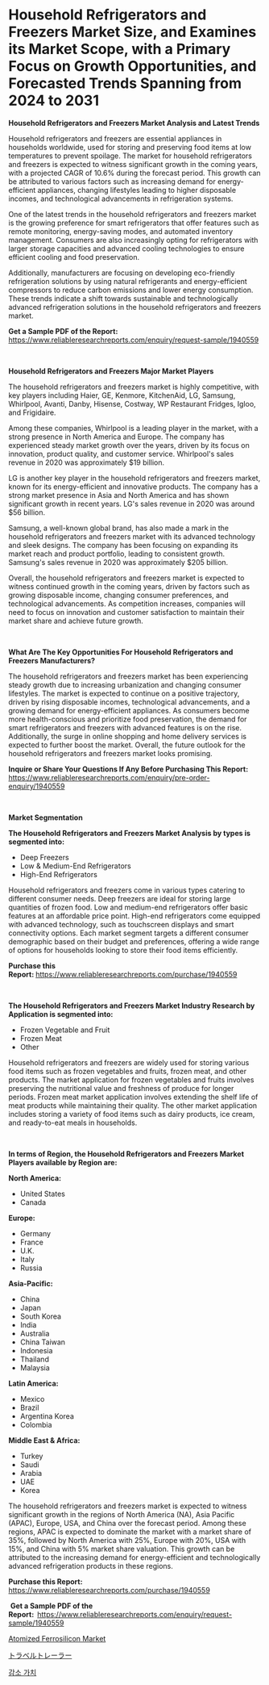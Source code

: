 <p><h1>Household Refrigerators and Freezers Market Size, and Examines its Market Scope, with a Primary Focus on Growth Opportunities, and Forecasted Trends Spanning from 2024 to 2031</h1></p><p><strong>Household Refrigerators and Freezers Market Analysis and Latest Trends</strong></p>
<p><p>Household refrigerators and freezers are essential appliances in households worldwide, used for storing and preserving food items at low temperatures to prevent spoilage. The market for household refrigerators and freezers is expected to witness significant growth in the coming years, with a projected CAGR of 10.6% during the forecast period. This growth can be attributed to various factors such as increasing demand for energy-efficient appliances, changing lifestyles leading to higher disposable incomes, and technological advancements in refrigeration systems.</p><p>One of the latest trends in the household refrigerators and freezers market is the growing preference for smart refrigerators that offer features such as remote monitoring, energy-saving modes, and automated inventory management. Consumers are also increasingly opting for refrigerators with larger storage capacities and advanced cooling technologies to ensure efficient cooling and food preservation.</p><p>Additionally, manufacturers are focusing on developing eco-friendly refrigeration solutions by using natural refrigerants and energy-efficient compressors to reduce carbon emissions and lower energy consumption. These trends indicate a shift towards sustainable and technologically advanced refrigeration solutions in the household refrigerators and freezers market.</p></p>
<p><strong>Get a Sample PDF of the Report:&nbsp;</strong> <a href="https://www.reliableresearchreports.com/enquiry/request-sample/1940559">https://www.reliableresearchreports.com/enquiry/request-sample/1940559</a></p>
<p>&nbsp;</p>
<p><strong>Household Refrigerators and Freezers Major Market Players</strong></p>
<p><p>The household refrigerators and freezers market is highly competitive, with key players including Haier, GE, Kenmore, KitchenAid, LG, Samsung, Whirlpool, Avanti, Danby, Hisense, Costway, WP Restaurant Fridges, Igloo, and Frigidaire. </p><p>Among these companies, Whirlpool is a leading player in the market, with a strong presence in North America and Europe. The company has experienced steady market growth over the years, driven by its focus on innovation, product quality, and customer service. Whirlpool's sales revenue in 2020 was approximately $19 billion.</p><p>LG is another key player in the household refrigerators and freezers market, known for its energy-efficient and innovative products. The company has a strong market presence in Asia and North America and has shown significant growth in recent years. LG's sales revenue in 2020 was around $56 billion.</p><p>Samsung, a well-known global brand, has also made a mark in the household refrigerators and freezers market with its advanced technology and sleek designs. The company has been focusing on expanding its market reach and product portfolio, leading to consistent growth. Samsung's sales revenue in 2020 was approximately $205 billion.</p><p>Overall, the household refrigerators and freezers market is expected to witness continued growth in the coming years, driven by factors such as growing disposable income, changing consumer preferences, and technological advancements. As competition increases, companies will need to focus on innovation and customer satisfaction to maintain their market share and achieve future growth.</p></p>
<p>&nbsp;</p>
<p><strong>What Are The Key Opportunities For Household Refrigerators and Freezers Manufacturers?</strong></p>
<p><p>The household refrigerators and freezers market has been experiencing steady growth due to increasing urbanization and changing consumer lifestyles. The market is expected to continue on a positive trajectory, driven by rising disposable incomes, technological advancements, and a growing demand for energy-efficient appliances. As consumers become more health-conscious and prioritize food preservation, the demand for smart refrigerators and freezers with advanced features is on the rise. Additionally, the surge in online shopping and home delivery services is expected to further boost the market. Overall, the future outlook for the household refrigerators and freezers market looks promising.</p></p>
<p><strong>Inquire or Share Your Questions If Any Before Purchasing This Report:</strong> <a href="https://www.reliableresearchreports.com/enquiry/pre-order-enquiry/1940559">https://www.reliableresearchreports.com/enquiry/pre-order-enquiry/1940559</a></p>
<p>&nbsp;</p>
<p><strong>Market Segmentation</strong></p>
<p><strong>The Household Refrigerators and Freezers Market Analysis by types is segmented into:</strong></p>
<p><ul><li>Deep Freezers</li><li>Low & Medium-End Refrigerators</li><li>High-End Refrigerators</li></ul></p>
<p><p>Household refrigerators and freezers come in various types catering to different consumer needs. Deep freezers are ideal for storing large quantities of frozen food. Low and medium-end refrigerators offer basic features at an affordable price point. High-end refrigerators come equipped with advanced technology, such as touchscreen displays and smart connectivity options. Each market segment targets a different consumer demographic based on their budget and preferences, offering a wide range of options for households looking to store their food items efficiently.</p></p>
<p><strong>Purchase this Report:&nbsp;</strong><a href="https://www.reliableresearchreports.com/purchase/1940559">https://www.reliableresearchreports.com/purchase/1940559</a></p>
<p>&nbsp;</p>
<p><strong>The Household Refrigerators and Freezers Market Industry Research by Application is segmented into:</strong></p>
<p><ul><li>Frozen Vegetable and Fruit</li><li>Frozen Meat</li><li>Other</li></ul></p>
<p><p>Household refrigerators and freezers are widely used for storing various food items such as frozen vegetables and fruits, frozen meat, and other products. The market application for frozen vegetables and fruits involves preserving the nutritional value and freshness of produce for longer periods. Frozen meat market application involves extending the shelf life of meat products while maintaining their quality. The other market application includes storing a variety of food items such as dairy products, ice cream, and ready-to-eat meals in households.</p></p>
<p>&nbsp;</p>
<p><strong>In terms of Region, the Household Refrigerators and Freezers Market Players available by Region are:</strong></p>
<p>
    <p> <strong> North America: </strong>
        <ul>
            <li>United States</li>
            <li>Canada</li>
        </ul>
        </p> 
    <p> <strong> Europe: </strong>
        <ul>
            <li>Germany</li>
            <li>France</li>
            <li>U.K.</li>
            <li>Italy</li>
            <li>Russia</li>
        </ul>
        </p> 
    <p> <strong> Asia-Pacific: </strong>
        <ul>
            <li>China</li>
            <li>Japan</li>
            <li>South Korea</li>
            <li>India</li>
            <li>Australia</li>
            <li>China Taiwan</li>
            <li>Indonesia</li>
            <li>Thailand</li>
            <li>Malaysia</li>
        </ul>
        </p> 
    <p> <strong> Latin America: </strong>
        <ul>
            <li>Mexico</li>
            <li>Brazil</li>
            <li>Argentina Korea</li>
            <li>Colombia</li>
        </ul>
        </p> 
    <p> <strong> Middle East & Africa: </strong>
        <ul>
            <li>Turkey</li>
            <li>Saudi</li>
            <li>Arabia</li>
            <li>UAE</li>
            <li>Korea</li>
        </ul>
    </p>
    </p>
<p><p>The household refrigerators and freezers market is expected to witness significant growth in the regions of North America (NA), Asia Pacific (APAC), Europe, USA, and China over the forecast period. Among these regions, APAC is expected to dominate the market with a market share of 35%, followed by North America with 25%, Europe with 20%, USA with 15%, and China with 5% market share valuation. This growth can be attributed to the increasing demand for energy-efficient and technologically advanced refrigeration products in these regions.</p></p>
<p><strong>Purchase this Report: </strong><a href="https://www.reliableresearchreports.com/purchase/1940559">https://www.reliableresearchreports.com/purchase/1940559</a></p>
<p>&nbsp;<strong>Get a Sample PDF of the Report:&nbsp;&nbsp;</strong><a href="https://www.reliableresearchreports.com/enquiry/request-sample/1940559">https://www.reliableresearchreports.com/enquiry/request-sample/1940559</a></p>
<p><strong></strong></p>
<p><p><a href="https://ivy-potential-64b.notion.site/Decoding-the-Atomized-Ferrosilicon-Market-A-Deep-Dive-into-the-Latest-Market-Trends-Market-Segment-2c2f1a18bdda4abbabc665224546ef0d">Atomized Ferrosilicon Market</a></p><p><a href="https://github.com/oafhukehf4709715/Market-Research-Report-List-1/blob/main/53649689680.md">トラベルトレーラー</a></p><p><a href="https://github.com/plelbej847484502/Market-Research-Report-List-1/blob/main/59080858987.md">감소 가치</a></p></p>